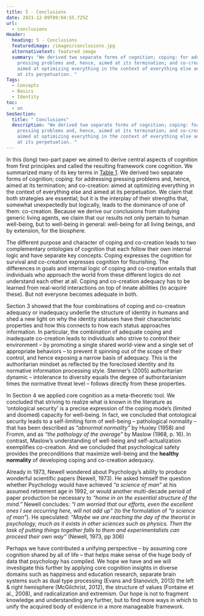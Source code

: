 ```yaml
---
title: 5 - Conclusions
date: 2021-12-09T09:04:55.725Z
url:
  - conclusions
Header:
  heading: 5 - Conclusions
  featuredimage: /images/conclusions.jpg
  alternativetext: featured image
  summary: "We derived two separate forms of cognition; coping: for addressing
    pressing problems and, hence, aimed at its termination; and co-creation:
    aimed at optimizing everything in the context of everything else and aimed
    at its perpetuation. "
Tags:
  - Concepts
  - Basics
  - Identity
toc:
  - on
SeoSection:
  title: " Conclusions"
  description: "We derived two separate forms of cognition; coping: for addressing
    pressing problems and, hence, aimed at its termination; and co-creation:
    aimed at optimizing everything in the context of everything else and aimed
    at its perpetuation. "
---
```

In this (long) two-part paper we aimed to derive central aspects of cognition from first principles and called the resulting framework core cognition. We summarized many of its key terms in [Table 1](https://corecognition.com/basics/conclusions/CC-Key-Concepts). We derived two separate forms of cognition; coping: for addressing pressing problems and, hence, aimed at its termination; and co-creation: aimed at optimizing everything in the context of everything else and aimed at its perpetuation. We claim that both strategies are essential; but it is the interplay of their strengths that, somewhat unexpectedly but logically, leads to the dominance of one of them: co-creation. Because we derive our conclusions from studying generic living agents, we claim that our results not only pertain to human well-being, but to well-being in general: well-being for all living beings, and by extension, for the biosphere.

The different purpose and character of coping and co-creation leads to two complementary ontologies of cognition that each follow their own internal logic and have separate key concepts. Coping expresses the cognition for survival and co-creation expresses cognition for flourishing. The differences in goals and internal logic of coping and co-creation entails that individuals who approach the world from these different logics do not understand each other at all. Coping and co-creation adequacy has to be learned from real-world interactions on top of innate abilities (to acquire these). But not everyone becomes adequate in both.

Section 3 showed that the four combinations of coping and co-creation adequacy or inadequacy underlie the structure of identity in humans and shed a new light on why the identity statuses have their characteristic properties and how this connects to how each status approaches information. In particular, the combination of adequate coping and inadequate co-creation leads to individuals who strive to control their environment – by promoting a single shared world-view and a single set of appropriate behaviors – to prevent it spinning out of the scope of their control, and hence exposing a narrow basis of adequacy. This is the authoritarian mindset as reflected by the foreclosed identity and its normative information processing style. Stenner’s (2005) authoritarian dynamic – intolerance to diversity equals the degree of authoritarianism times the normative threat level – follows directly from these properties.

In Section 4 we applied core cognition as a meta-theoretic tool. We concluded that striving to realize what is known in the literature as ‘ontological security’ is a precise expression of the coping mode’s (limited and doomed) capacity for well-being. In fact, we concluded that ontological security leads to a self-limiting form of well-being – pathological normality – that has been described as “*abnormal normality”* by Huxley (1958) and Fromm, and as *“the pathology of the average”* by Maslow (1968, p. 16). In contrast, Maslow’s understanding of well-being and self-actualization exemplifies co-creation. And we concluded that psychological safety provides the preconditions that maximize well-being and the **healthy normality** of developing coping and co-creation adequacy.

Already in 1973, Newell wondered about Psychology’s ability to produce wonderful scientific papers (Newell, 1973). He asked himself the question whether Psychology would have achieved *“a science of man”* at his assumed retirement age in 1992, or would another multi-decade period of paper production be necessary to *“home in on the essential structure of the mind.”* Newell concludes: *“I am worried that our efforts, even the excellent ones I see occurring here, will not add up”* (to the formulation of *“a science of man”*). He speculated: *“Maybe we are reaching the day of the theorist in psychology, much as it exists in other sciences such as physics. Then the task of putting things together falls to them and experimentalists can proceed their own way”* (Newell, 1973, pp 306)

Perhaps we have contributed a unifying perspective – by assuming core cognition shared by all of life – that helps make sense of the huge body of data that psychology has compiled. We hope we have and we will investigate this further by applying core cognition insights in diverse domains such as happiness and education research, separate brain systems such as dual type processing (Evans and Stanovich, 2013) the left & right hemisphere (McGilchrist, 2012), the structure of values (Fontaine et al., 2008), and radicalization and extremism. Our hope is not to fragment knowledge and understanding any further, but to find more ways in which to unify the acquired body of evidence in a more manageable framework.